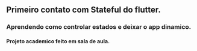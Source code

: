 ## Primeiro contato com Stateful do flutter.
### Aprendendo como controlar estados e deixar o app dinamico.

#### Projeto academico feito em sala de aula.
